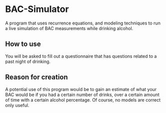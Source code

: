 # BAC-Simulator
A program that uses recurrence equations, and modeling techniques to run a live simulation of BAC measurements while drinking alcohol.

## How to use
You will be asked to fill out a questionnaire that has questions related to a past night of drinking.

## Reason for creation
A potential use of this program would be to gain an estimate of what your BAC would be if 
you had a certain number of drinks, over a certain amount of time with a certain alcohol percentage.
Of course, no models are correct only useful.

